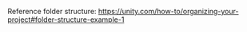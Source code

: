 Reference folder structure: https://unity.com/how-to/organizing-your-project#folder-structure-example-1
